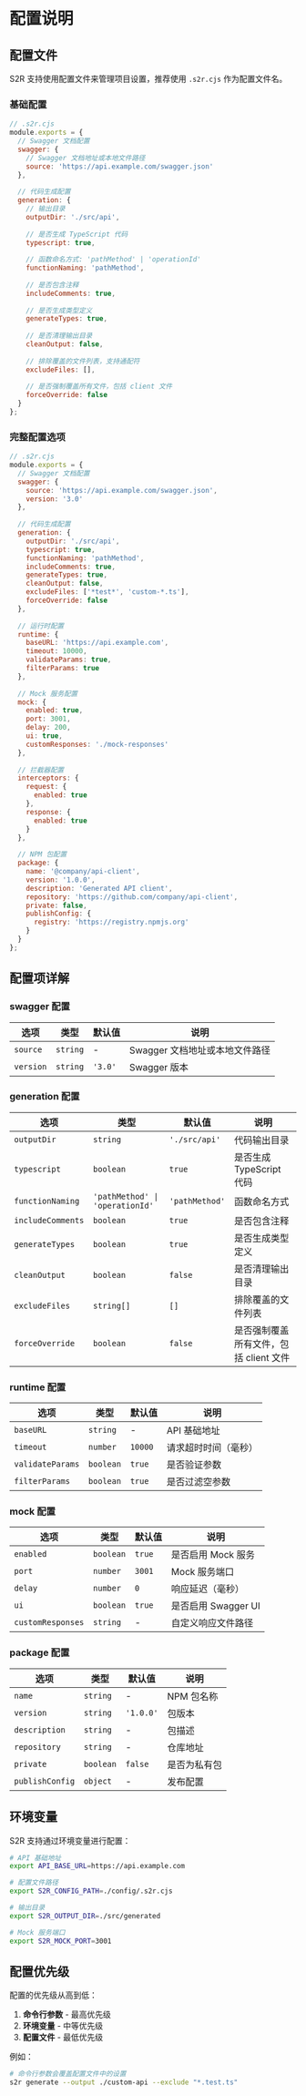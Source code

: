 # 配置说明

## 配置文件

S2R 支持使用配置文件来管理项目设置，推荐使用 `.s2r.cjs` 作为配置文件名。

### 基础配置

```javascript
// .s2r.cjs
module.exports = {
  // Swagger 文档配置
  swagger: {
    // Swagger 文档地址或本地文件路径
    source: 'https://api.example.com/swagger.json'
  },
  
  // 代码生成配置
  generation: {
    // 输出目录
    outputDir: './src/api',
    
    // 是否生成 TypeScript 代码
    typescript: true,
    
    // 函数命名方式: 'pathMethod' | 'operationId'
    functionNaming: 'pathMethod',
    
    // 是否包含注释
    includeComments: true,
    
    // 是否生成类型定义
    generateTypes: true,
    
    // 是否清理输出目录
    cleanOutput: false,
    
    // 排除覆盖的文件列表，支持通配符
    excludeFiles: [],
    
    // 是否强制覆盖所有文件，包括 client 文件
    forceOverride: false
  }
};
```

### 完整配置选项

```javascript
// .s2r.cjs
module.exports = {
  // Swagger 文档配置
  swagger: {
    source: 'https://api.example.com/swagger.json',
    version: '3.0'
  },
  
  // 代码生成配置
  generation: {
    outputDir: './src/api',
    typescript: true,
    functionNaming: 'pathMethod',
    includeComments: true,
    generateTypes: true,
    cleanOutput: false,
    excludeFiles: ['*test*', 'custom-*.ts'],
    forceOverride: false
  },
  
  // 运行时配置
  runtime: {
    baseURL: 'https://api.example.com',
    timeout: 10000,
    validateParams: true,
    filterParams: true
  },
  
  // Mock 服务配置
  mock: {
    enabled: true,
    port: 3001,
    delay: 200,
    ui: true,
    customResponses: './mock-responses'
  },
  
  // 拦截器配置
  interceptors: {
    request: {
      enabled: true
    },
    response: {
      enabled: true
    }
  },
  
  // NPM 包配置
  package: {
    name: '@company/api-client',
    version: '1.0.0',
    description: 'Generated API client',
    repository: 'https://github.com/company/api-client',
    private: false,
    publishConfig: {
      registry: 'https://registry.npmjs.org'
    }
  }
};
```

## 配置项详解

### swagger 配置

| 选项 | 类型 | 默认值 | 说明 |
|------|------|--------|------|
| `source` | `string` | - | Swagger 文档地址或本地文件路径 |
| `version` | `string` | `'3.0'` | Swagger 版本 |

### generation 配置

| 选项 | 类型 | 默认值 | 说明 |
|------|------|--------|------|
| `outputDir` | `string` | `'./src/api'` | 代码输出目录 |
| `typescript` | `boolean` | `true` | 是否生成 TypeScript 代码 |
| `functionNaming` | `'pathMethod' \| 'operationId'` | `'pathMethod'` | 函数命名方式 |
| `includeComments` | `boolean` | `true` | 是否包含注释 |
| `generateTypes` | `boolean` | `true` | 是否生成类型定义 |
| `cleanOutput` | `boolean` | `false` | 是否清理输出目录 |
| `excludeFiles` | `string[]` | `[]` | 排除覆盖的文件列表 |
| `forceOverride` | `boolean` | `false` | 是否强制覆盖所有文件，包括 client 文件 |

### runtime 配置

| 选项 | 类型 | 默认值 | 说明 |
|------|------|--------|------|
| `baseURL` | `string` | - | API 基础地址 |
| `timeout` | `number` | `10000` | 请求超时时间（毫秒） |
| `validateParams` | `boolean` | `true` | 是否验证参数 |
| `filterParams` | `boolean` | `true` | 是否过滤空参数 |

### mock 配置

| 选项 | 类型 | 默认值 | 说明 |
|------|------|--------|------|
| `enabled` | `boolean` | `true` | 是否启用 Mock 服务 |
| `port` | `number` | `3001` | Mock 服务端口 |
| `delay` | `number` | `0` | 响应延迟（毫秒） |
| `ui` | `boolean` | `true` | 是否启用 Swagger UI |
| `customResponses` | `string` | - | 自定义响应文件路径 |

### package 配置

| 选项 | 类型 | 默认值 | 说明 |
|------|------|--------|------|
| `name` | `string` | - | NPM 包名称 |
| `version` | `string` | `'1.0.0'` | 包版本 |
| `description` | `string` | - | 包描述 |
| `repository` | `string` | - | 仓库地址 |
| `private` | `boolean` | `false` | 是否为私有包 |
| `publishConfig` | `object` | - | 发布配置 |

## 环境变量

S2R 支持通过环境变量进行配置：

```bash
# API 基础地址
export API_BASE_URL=https://api.example.com

# 配置文件路径
export S2R_CONFIG_PATH=./config/.s2r.cjs

# 输出目录
export S2R_OUTPUT_DIR=./src/generated

# Mock 服务端口
export S2R_MOCK_PORT=3001
```

## 配置优先级

配置的优先级从高到低：

1. **命令行参数** - 最高优先级
2. **环境变量** - 中等优先级
3. **配置文件** - 最低优先级

例如：

```bash
# 命令行参数会覆盖配置文件中的设置
s2r generate --output ./custom-api --exclude "*.test.ts"
```